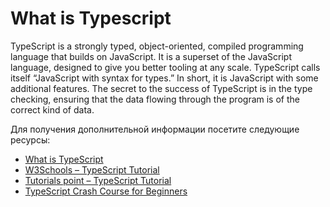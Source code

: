 # What is Typescript

TypeScript is a strongly typed, object-oriented, compiled programming language that builds on JavaScript. It is a superset of the JavaScript language, designed to give you better tooling at any scale. TypeScript calls itself “JavaScript with syntax for types.” In short, it is JavaScript with some additional features. The secret to the success of TypeScript is in the type checking, ensuring that the data flowing through the program is of the correct kind of data.

Для получения дополнительной информации посетите следующие ресурсы:

- [What is TypeScript](https://thenewstack.io/what-is-typescript/)
- [W3Schools – TypeScript Tutorial](https://www.w3schools.com/typescript/)
- [Tutorials point – TypeScript Tutorial](https://www.tutorialspoint.com/typescript/index.htm)
- [TypeScript Crash Course for Beginners](https://www.youtube.com/watch?v=d56mG7DezGs)
